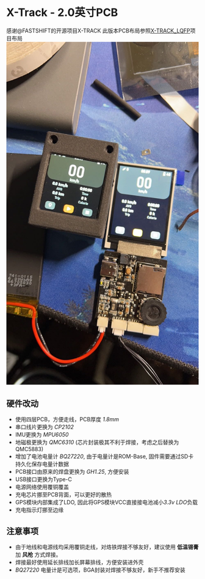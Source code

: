 # X-Track - 2.0英寸PCB
感谢@FASTSHIFT的开源项目X-TRACK
此版本PCB布局参照[X-TRACK_LQFP](https://github.com/johnsbark/X-TRACK_LQFP)项目布局
![2.0英寸PCB](img/PCB.jpg)

## 硬件改动
* 使用四层PCB，方便走线，PCB厚度 *1.8mm*
* 串口线片更换为 *CP2102*
* IMU更换为 *MPU6050*
* 地磁极更换为 *QMC6310* (芯片封装极其不利于焊接，考虑之后替换为QMC5883)
* 增加了电池电量计 *BQ27220*, 由于电量计是ROM-Base, 固件需要通过SD卡持久化保存电量计数据
* PCB接口由原来的焊盘更换为 *GH1.25*, 方便安装
* USB接口更换为Type-C
* 电源网络使用覆铜覆盖
* 充电芯片挪至PCB背面，可以更好的散热
* GPS模块内部集成了LDO, 因此将GPS模块VCC直接接电池减小*3.3v LDO*负载
* 充电指示灯挪至边缘

## 注意事项
* 由于地线和电源线均采用覆铜走线，对烙铁焊接不够友好，建议使用 **低温锡膏** 加 **风枪** 方式焊接。
* 焊接最好使用延长排线加长屏幕排线，方便安装进外壳
* *BQ27220* 电量计是可选项，BGA封装对焊接不够友好，新手不推荐安装
